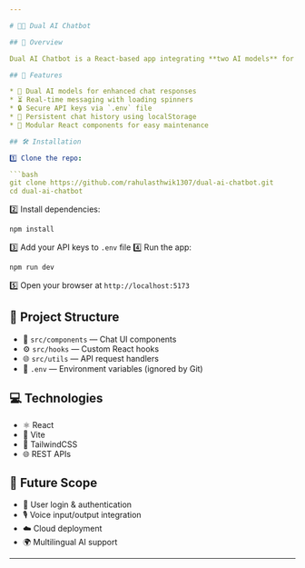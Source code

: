 ```yaml
---

# 🤖✨ Dual AI Chatbot

## 🌟 Overview

Dual AI Chatbot is a React-based app integrating **two AI models** for smarter, dynamic conversations. It offers a **fast**, user-friendly interface and saves chat history locally for a seamless experience.

## 🚀 Features

* 🤖 Dual AI models for enhanced chat responses
* ⏳ Real-time messaging with loading spinners
* 🔒 Secure API keys via `.env` file
* 💾 Persistent chat history using localStorage
* 🧩 Modular React components for easy maintenance

## 🛠️ Installation

1️⃣ Clone the repo:

```bash
git clone https://github.com/rahulasthwik1307/dual-ai-chatbot.git
cd dual-ai-chatbot
```

2️⃣ Install dependencies:

```bash
npm install
```

3️⃣ Add your API keys to `.env` file
4️⃣ Run the app:

```bash
npm run dev
```

5️⃣ Open your browser at `http://localhost:5173`

## 📂 Project Structure

* 🧩 `src/components` — Chat UI components
* ⚙️ `src/hooks` — Custom React hooks
* 🌐 `src/utils` — API request handlers
* 🔐 `.env` — Environment variables (ignored by Git)

## 💻 Technologies

* ⚛️ React
* 🚀 Vite
* 🎨 TailwindCSS
* 🌐 REST APIs

## 🔮 Future Scope

* 🔑 User login & authentication
* 🎙️ Voice input/output integration
* ☁️ Cloud deployment
* 🌍 Multilingual AI support

---
```

